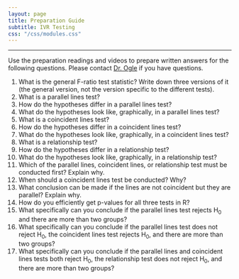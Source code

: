 ```yaml
---
layout: page
title: Preparation Guide
subtitle: IVR Testing
css: "/css/modules.css"
---
```


----

<div class="alert alert-warning">
Use the preparation readings and videos to prepare written answers for the following questions. Please contact <a href="mailto:dogle@northland.edu">Dr. Ogle</a> if you have questions.
</div>

1. What is the general F-ratio test statistic? Write down three versions of it (the general version, not the version specific to the different tests).
1. What is a parallel lines test?
1. How do the hypotheses differ in a parallel lines test?
1. What do the hypotheses look like, graphically, in a parallel lines test?
1. What is a coincident lines test?
1. How do the hypotheses differ in a coincident lines test?
1. What do the hypotheses look like, graphically, in a coincident lines test?
1. What is a relationship test?
1. How do the hypotheses differ in a relationship test?
1. What do the hypotheses look like, graphically, in a relationship test?
1. Which of the parallel lines, coincident lines, or relationship test must be conducted first? Explain why.
1. When should a coincident lines test be conducted? Why?
1. What conclusion can be made if the lines are not coincident but they are parallel? Explain why.
1. How do you efficiently get p-values for all three tests in R?
1. What specifically can you conclude if the parallel lines test rejects H<sub>0</sub> and there are more than two groups?
1. What specifically can you conclude if the parallel lines test does not reject H<sub>0</sub>, the coincident lines test rejects H<sub>0</sub>, and there are more than two groups?
1. What specifically can you conclude if the parallel lines and coincident lines tests both reject H<sub>0</sub>, the relationship test does not reject H<sub>0</sub>, and there are more than two groups?
